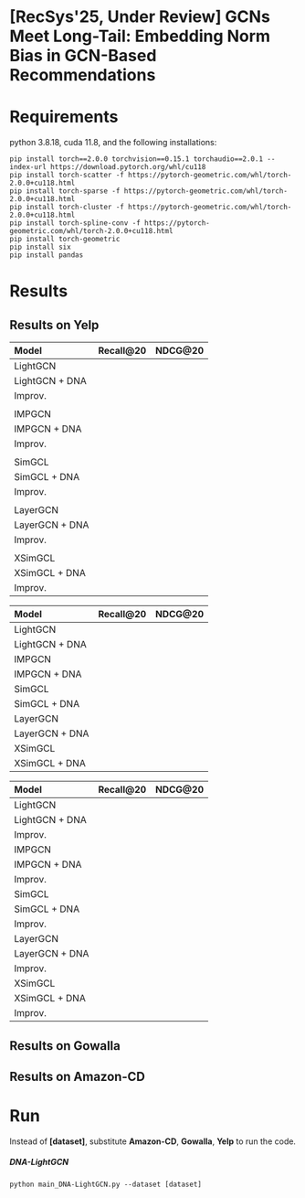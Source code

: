 # [RecSys'25, Under Review] GCNs Meet Long-Tail: Embedding Norm Bias in GCN-Based Recommendations

# Requirements
python 3.8.18, cuda 11.8, and the following installations:
```
pip install torch==2.0.0 torchvision==0.15.1 torchaudio==2.0.1 --index-url https://download.pytorch.org/whl/cu118
pip install torch-scatter -f https://pytorch-geometric.com/whl/torch-2.0.0+cu118.html
pip install torch-sparse -f https://pytorch-geometric.com/whl/torch-2.0.0+cu118.html
pip install torch-cluster -f https://pytorch-geometric.com/whl/torch-2.0.0+cu118.html
pip install torch-spline-conv -f https://pytorch-geometric.com/whl/torch-2.0.0+cu118.html
pip install torch-geometric
pip install six
pip install pandas
```

# Results

## Results on Yelp
| Model                                                     | Recall@20  | NDCG@20    |
|:--------------------------------------------------------- |:----------:|:----------:|
| LightGCN |  |  |
| LightGCN + DNA |  |  |
| Improv. |  |  |
||||
| IMPGCN |  |  |
| IMPGCN + DNA |  |  |
| Improv. |  |  | 
||||
| SimGCL |  |  |
| SimGCL + DNA |  |  |
| Improv. |  |  | 
||||
| LayerGCN |  |  |
| LayerGCN + DNA |  |  |
| Improv. |  |  | 
||||
| XSimGCL |  |  |
| XSimGCL + DNA |  |  |
| Improv. |  |  |

| Model                                                     | Recall@20  | NDCG@20    |
|:--------------------------------------------------------- |:----------:|:----------:|
| LightGCN |  |  |
| LightGCN + DNA |  |  |
| IMPGCN |  |  |
| IMPGCN + DNA |  |  |
| SimGCL |  |  |
| SimGCL + DNA |  |  |
| LayerGCN |  |  |
| LayerGCN + DNA |  |  |
| XSimGCL |  |  |
| XSimGCL + DNA |  |  |

| Model                                                     | Recall@20  | NDCG@20    |
|:--------------------------------------------------------- |:----------:|:----------:|
| LightGCN |  |  |
| LightGCN + DNA |  |  |
| Improv. |  |  |
| IMPGCN |  |  |
| IMPGCN + DNA |  |  |
| Improv. |  |  | 
| SimGCL |  |  |
| SimGCL + DNA |  |  |
| Improv. |  |  | 
| LayerGCN |  |  |
| LayerGCN + DNA |  |  |
| Improv. |  |  | 
| XSimGCL |  |  |
| XSimGCL + DNA |  |  |
| Improv. |  |  |

## Results on Gowalla


## Results on Amazon-CD



# Run
Instead of **[dataset]**, substitute **Amazon-CD**, **Gowalla**, **Yelp** to run the code.
##### DNA-LightGCN
```
python main_DNA-LightGCN.py --dataset [dataset]
```
